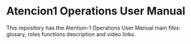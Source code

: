 # Atencion1 Operations User Manual

This repository has the Atention-1 Operations User Manual main files: glosary, roles functions description and video links.